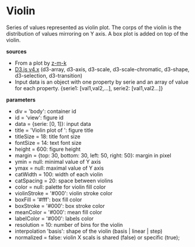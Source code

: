 # Violin
Series of values represented as violin plot. The corps of the violin is the distribution of values mirroring on Y axis. A box plot is added on top of the violin.

**sources**
* From a plot by [z-m-k](http://bl.ocks.org/z-m-k/5014368)
* [D3.js v4.x](https://github.com/d3/d3/blob/master/API.md) (d3-array, d3-axis, d3-scale, d3-scale-chromatic, d3-shape, d3-selection, d3-transition)
* Input data is an object with one property by serie and an array of value for each property. {serie1: [val1,val2,...], serie2: [val1,val2...]}

**parameters**
* div = 'body': container id
* id = 'view': figure id
* data = {serie: [0, 1]}: input data
* title = 'Violin plot of ': figure title
* titleSize = 18: title font size
* fontSize = 14: text font size
* height = 600: figure height
* margin = {top: 30, bottom: 30, left: 50, right: 50}: margin in pixel
* ymin = null: minimal value of Y axis
* ymax = null: maximal value of Y axis
* catWidth = 100: width of each violin
* catSpacing = 20: space between violins
* color = null: palette for violin fill color
* violinStroke = '#000': violin stroke color
* boxFill = '#fff': box fill color
* boxStroke = '#000': box stroke color
* meanColor = '#000': mean fill color
* labelColor = '#000': labels color
* resolution = 10: number of bins for the violin
* interpolation 'basis': shape of the violin (basis | linear | step)
* normalized = false: violin X scals is shared (false) or specific (true);
